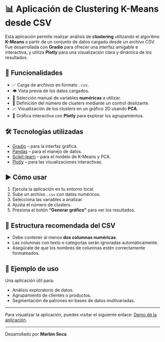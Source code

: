 # 📊 Aplicación de Clustering K-Means desde CSV

Esta aplicación permite realizar análisis de **clustering** utilizando el algoritmo **K-Means** a partir de un conjunto de datos cargado desde un archivo CSV. Fue desarrollada con **Gradio** para ofrecer una interfaz amigable e interactiva, y utiliza **Plotly** para una visualización clara y dinámica de los resultados.

## 🧩 Funcionalidades

- ✅ Carga de archivos en formato `.csv`.
- 👁️ Vista previa de los datos cargados.
- 🧮 Selección manual de variables **numéricas** a utilizar.
- 🎯 Definición del número de clusters mediante un control deslizante.
- 📈 Visualización de los clusters en un gráfico 2D usando **PCA**.
- 🌈 Gráfica interactiva con **Plotly** para explorar los agrupamientos.

## 🛠️ Tecnologías utilizadas

- [Gradio](https://gradio.app/) – para la interfaz gráfica.
- [Pandas](https://pandas.pydata.org/) – para el manejo de datos.
- [Scikit-learn](https://scikit-learn.org/stable/modules/clustering.html#k-means) – para el modelo de K-Means y PCA.
- [Plotly](https://plotly.com/python/) – para las visualizaciones interactivas.

## ▶️ Cómo usar

1. Ejecuta la aplicación en tu entorno local.
2. Sube un archivo `.csv` con datos numéricos.
3. Selecciona las variables a analizar.
4. Ajusta el número de clusters.
5. Presiona el botón **“Generar gráfico”** para ver los resultados.

## 📁 Estructura recomendada del CSV

- Debe contener al menos **dos columnas numéricas**.
- Las columnas con texto o categorías serán ignoradas automáticamente.
- Asegúrate de que los nombres de columnas estén correctamente formateados.

## 📌 Ejemplo de uso

Una aplicación útil para:

- Análisis exploratorio de datos.
- Agrupamiento de clientes o productos.
- Segmentación de patrones en bases de datos multivariadas.

---
Para visualizar la aplicación, puedes visitar el siguiente enlace: [Demo de la aplicación](https://huggingface.co/spaces/marbinseca/kmeans).

---
Desarrollado por **Marbin Seca**
